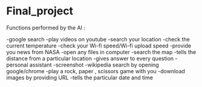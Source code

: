 # Final_project
Functions performed by the AI :

-google search
-play videos on youtube
-search your location
-check the current temperature
-check your Wi-fi speed/Wi-fi upload speed
-provide you news from NASA
-open any files in computer
-search the map
-tells the distance from a particular location
-gives answer to every question
-personal assistant
-screenshot
-wikipedia search by opening google/chrome
-play a rock, paper , scissors game with you
-download images by providing URL
-tells the particular date and time
